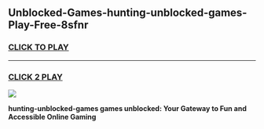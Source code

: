 
## Unblocked-Games-hunting-unblocked-games-Play-Free-8sfnr
<h3>
<a href="https://premium76.site?title=hunting-unblocked-games&ref=09A">CLICK TO PLAY</a></h3>
<hr>

<h3>
<a href="https://premium76.site?title=hunting-unblocked-games&ref=09A">CLICK 2 PLAY</a>
  
</h3>

<a href="https://premium76.site?title=hunting-unblocked-games&ref=09A"><img src="https://clearcache.store/games.png"></a>


**hunting-unblocked-games games unblocked: Your Gateway to Fun and Accessible Online Gaming**
